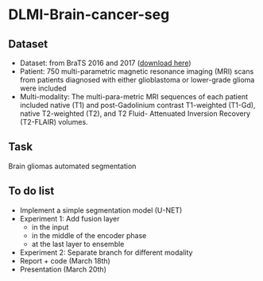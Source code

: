 # DLMI-Brain-cancer-seg
## Dataset 
- Dataset:  from BraTS 2016 and 2017 ([download here](http://medicaldecathlon.com/index.html))
- Patient: 750 multi-parametric magnetic resonance imaging (MRI) scans from patients diagnosed with either glioblastoma or lower-grade glioma were included
- Multi-modality: The multi-para-metric MRI sequences of each patient included native (T1) and post-Gadolinium contrast T1-weighted (T1-Gd), native T2-weighted (T2), and T2 Fluid- Attenuated Inversion Recovery (T2-FLAIR) volumes.

## Task 
Brain gliomas automated segmentation  

## To do list 
- Implement a simple segmentation model (U-NET)
- Experiment 1: Add fusion layer 
    - in the input 
    - in the middle of the encoder phase
    - at the last layer to ensemble 
- Experiment 2: Separate branch for different modality 
- Report + code (March 18th)
- Presentation (March 20th)

